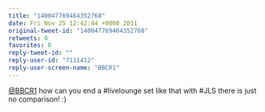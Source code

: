 ```yaml
---
title: "140047769464352768"
date: Fri Nov 25 12:42:44 +0000 2011
original-tweet-id: "140047769464352768"
retweets: 0
favorites: 0
reply-tweet-id: ""
reply-user-id: "7111412"
reply-user-screen-name: "BBCR1"
---
```

<a href="https://twitter.com/BBCR1">@BBCR1</a> how can you end a #livelounge set like that with #JLS there is just no comparison! :)
